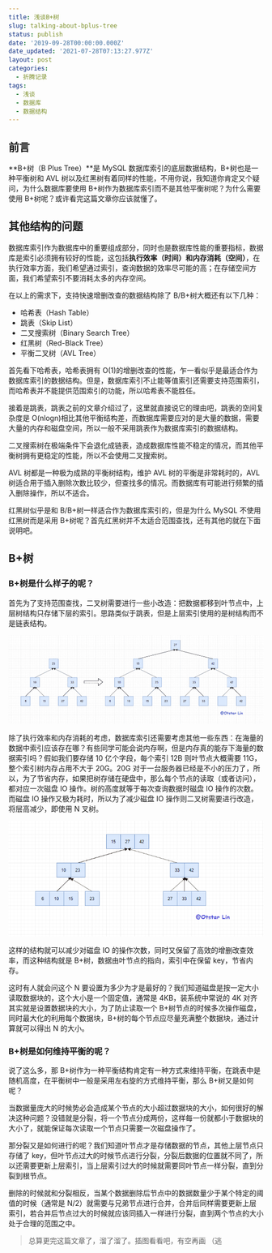```yaml
---
title: 浅谈B+树
slug: talking-about-bplus-tree
status: publish
date: '2019-09-28T00:00:00.000Z'
date_updated: '2021-07-28T07:13:27.977Z'
layout: post
categories:
  - 折腾记录
tags:
  - 浅谈
  - 数据库
  - 数据结构
---
```

## 前言

**B+树（B Plus Tree）**是 MySQL 数据库索引的底层数据结构，B+树也是一种平衡树和 AVL 树以及红黑树有着同样的性能，不用你说，我知道你肯定又个疑问，为什么数据库要使用 B+树作为数据库索引而不是其他平衡树呢？为什么需要使用 B+树呢？或许看完这篇文章你应该就懂了。

## 其他结构的问题

数据库索引作为数据库中的重要组成部分，同时也是数据库性能的重要指标，数据库是索引必须拥有较好的性能，这包括**执行效率（时间）和内存消耗（空间）**，在执行效率方面，我们希望通过索引，查询数据的效率尽可能的高；在存储空间方面，我们希望索引不要消耗太多的内存空间。

在以上的需求下，支持快速增删改查的数据结构除了 B/B+树大概还有以下几种：

- 哈希表（Hash Table）
- 跳表（Skip List）
- 二叉搜索树（Binary Search Tree）
- 红黑树（Red-Black Tree）
- 平衡二叉树（AVL Tree）

首先看下哈希表，哈希表拥有 O(1)的增删改查的性能，乍一看似乎是最适合作为数据库索引的数据结构。但是，数据库索引不止能等值索引还需要支持范围索引，而哈希表并不能提供范围索引的功能，所以哈希表不能胜任。

接着是跳表，跳表之前的文章介绍过了，这里就直接说它的理由吧，跳表的空间复杂度是 O(nlogn)相比其他平衡结构差，而数据库需要应对的是大量的数据，需要大量的内存和磁盘空间，所以一般不采用跳表作为数据库索引的数据结构。

二叉搜索树在极端条件下会退化成链表，造成数据库性能不稳定的情况，而其他平衡树拥有更稳定的性能，所以不会使用二叉搜索树。

AVL 树都是一种极为成熟的平衡树结构，维护 AVL 树的平衡是非常耗时的，AVL 树适合用于插入删除次数比较少，但查找多的情况。而数据库有可能进行频繁的插入删除操作，所以不适合。

红黑树似乎是和 B/B+树一样适合作为数据库索引的，但是为什么 MySQL 不使用红黑树而是采用 B+树呢？首先红黑树并不太适合范围查找，还有其他的就在下面说明吧。

## B+树

### B+树是什么样子的呢？

首先为了支持范围查找，二叉树需要进行一些小改造：把数据都移到叶节点中，上层树结构只存储下层的索引。思路类似于跳表，但是上层索引使用的是树结构而不是链表结构。

![](3eede2f8-27cb-4d27-8ed8-95bb8f3e20a9.jpg)

除了执行效率和内存消耗的考虑，数据库索引还需要考虑其他一些东西：在海量的数据中索引应该存在哪？有些同学可能会说内存啊，但是内存真的能存下海量的数据索引吗？假如我们要存储 10 亿个字段，每个索引 12B 则叶节点大概需要 11G，整个索引树内存占用不大于 20G。20G 对于一台服务器已经是不小的压力了，所以，为了节省内存，如果把树存储在硬盘中，那么每个节点的读取（或者访问），都对应一次磁盘 IO 操作。树的高度就等于每次查询数据时磁盘 IO 操作的次数。而磁盘 IO 操作又极为耗时，所以为了减少磁盘 IO 操作则二叉树需要进行改造，将层高减少，即使用 N 叉树。

![](031c8928-b788-4138-b780-6988b38e3a70.jpg)

这样的结构就可以减少对磁盘 IO 的操作次数，同时又保留了高效的增删改查效率，而这种结构就是 B+树，数据由叶节点的指向，索引中在保留 key，节省内存。

这时有人就会问这个 N 要设置为多少为才是最好的？我们知道磁盘是按一定大小读取数据块的，这个大小是一个固定值，通常是 4KB，装系统中常说的 4K 对齐其实就是设置数据块的大小，为了防止读取一个 B+树节点的时候多次操作磁盘，同时最大化的利用每个数据块，B+树的每个节点应尽量充满整个数据块，通过计算就可以得出 N 的大小。

### B+树是如何维持平衡的呢？

说了这么多，那 B+树作为一种平衡结构肯定有一种方式来维持平衡，在跳表中是随机高度，在平衡树中一般是采用左右旋的方式维持平衡，那么 B+树又是如何呢？

当数据量庞大的时候势必会造成某个节点的大小超过数据块的大小，如何很好的解决这种问题？没错就是分裂，将一个节点分成两份，这样每一份就都小于数据块的大小了，就能保证每次读取一个节点只需要一次磁盘操作了。

那分裂又是如何进行的呢？我们知道叶节点才是存储数据的节点，其他上层节点只存储了 key，但叶节点过大的时候节点进行分裂，分裂后数据的位置就不同了，所以还需要更新上层索引，当上层索引过大的时候就需要同叶节点一样分裂，直到分裂到根节点。

删除的时候就和分裂相反，当某个数据删除后节点中的数据数量少于某个特定的阈值的时候（通常是 N/2）就需要与兄弟节点进行合并，合并后同样需要更新上层索引，若合并后节点过大的时候就应该同插入一样进行分裂，直到两个节点的大小处于合理的范围之中。

> 总算更完这篇文章了，溜了溜了。插图看看吧，有空再画 （逃
